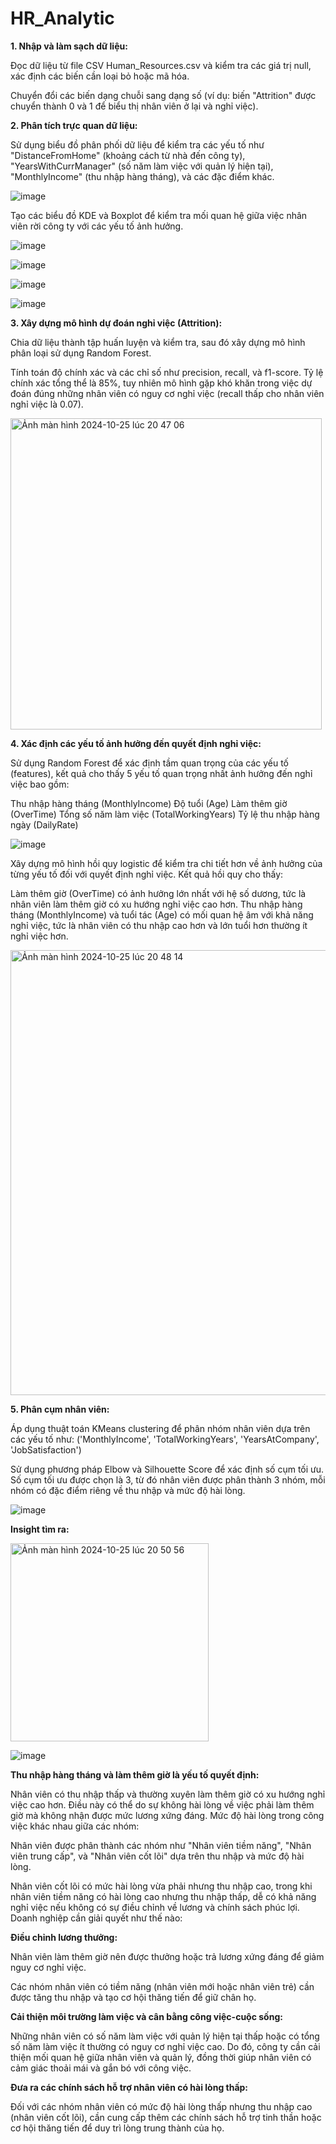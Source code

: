 # HR_Analytic

**1. Nhập và làm sạch dữ liệu:**

Đọc dữ liệu từ file CSV Human_Resources.csv và kiểm tra các giá trị null, xác định các biến cần loại bỏ hoặc mã hóa.

Chuyển đổi các biến dạng chuỗi sang dạng số (ví dụ: biến "Attrition" được chuyển thành 0 và 1 để biểu thị nhân viên ở lại và nghỉ việc).

**2. Phân tích trực quan dữ liệu:**

Sử dụng biểu đồ phân phối dữ liệu để kiểm tra các yếu tố như "DistanceFromHome" (khoảng cách từ nhà đến công ty), "YearsWithCurrManager" (số năm làm việc với quản lý hiện tại), "MonthlyIncome" (thu nhập hàng tháng), và các đặc điểm khác.

![image](https://github.com/user-attachments/assets/e841a297-4ca5-4591-9227-b483c488223b)

Tạo các biểu đồ KDE và Boxplot để kiểm tra mối quan hệ giữa việc nhân viên rời công ty với các yếu tố ảnh hưởng.

![image](https://github.com/user-attachments/assets/8446933e-34d0-40c9-ae89-4bf8a5680da4)

![image](https://github.com/user-attachments/assets/8b0eed81-8b3c-4e9d-87d2-5ad9aa428ff0)

![image](https://github.com/user-attachments/assets/09efe1b8-aa60-41e2-a708-ae7d541e9a05)

![image](https://github.com/user-attachments/assets/bc3cca56-2762-41df-bcdc-e6575b97a5d3)

**3. Xây dựng mô hình dự đoán nghỉ việc (Attrition):**

Chia dữ liệu thành tập huấn luyện và kiểm tra, sau đó xây dựng mô hình phân loại sử dụng Random Forest.

Tính toán độ chính xác và các chỉ số như precision, recall, và f1-score. Tỷ lệ chính xác tổng thể là 85%, tuy nhiên mô hình gặp khó khăn trong việc dự đoán đúng những nhân viên có nguy cơ nghỉ việc (recall thấp cho nhân viên nghỉ việc là 0.07).

<img width="498" alt="Ảnh màn hình 2024-10-25 lúc 20 47 06" src="https://github.com/user-attachments/assets/04002762-e6a9-44e3-8237-b10ba5111d7d">

**4. Xác định các yếu tố ảnh hưởng đến quyết định nghỉ việc:**

Sử dụng Random Forest để xác định tầm quan trọng của các yếu tố (features), kết quả cho thấy 5 yếu tố quan trọng nhất ảnh hưởng đến nghỉ việc bao gồm:

Thu nhập hàng tháng (MonthlyIncome)
Độ tuổi (Age)
Làm thêm giờ (OverTime)
Tổng số năm làm việc (TotalWorkingYears)
Tỷ lệ thu nhập hàng ngày (DailyRate)

![image](https://github.com/user-attachments/assets/2074a0ea-5cf1-4c9e-ac5a-b1403379c756)

Xây dựng mô hình hồi quy logistic để kiểm tra chi tiết hơn về ảnh hưởng của từng yếu tố đối với quyết định nghỉ việc. Kết quả hồi quy cho thấy:

Làm thêm giờ (OverTime) có ảnh hưởng lớn nhất với hệ số dương, tức là nhân viên làm thêm giờ có xu hướng nghỉ việc cao hơn.
Thu nhập hàng tháng (MonthlyIncome) và tuổi tác (Age) có mối quan hệ âm với khả năng nghỉ việc, tức là nhân viên có thu nhập cao hơn và lớn tuổi hơn thường ít nghỉ việc hơn.

<img width="712" alt="Ảnh màn hình 2024-10-25 lúc 20 48 14" src="https://github.com/user-attachments/assets/22db109d-d755-4467-b393-1a6ab62e7f3e">

**5. Phân cụm nhân viên:**

Áp dụng thuật toán KMeans clustering để phân nhóm nhân viên dựa trên các yếu tố như: ('MonthlyIncome', 'TotalWorkingYears', 'YearsAtCompany', 'JobSatisfaction')

Sử dụng phương pháp Elbow và Silhouette Score để xác định số cụm tối ưu. Số cụm tối ưu được chọn là 3, từ đó nhân viên được phân thành 3 nhóm, mỗi nhóm có đặc điểm riêng về thu nhập và mức độ hài lòng.

![image](https://github.com/user-attachments/assets/c946591f-21d4-45af-af27-c162d1daffd8)

**Insight tìm ra:**

<img width="317" alt="Ảnh màn hình 2024-10-25 lúc 20 50 56" src="https://github.com/user-attachments/assets/9251a40d-03cb-4f59-a733-9548608b88ed">

![image](https://github.com/user-attachments/assets/787b5918-4836-4335-b172-4a82aac64db6)

**Thu nhập hàng tháng và làm thêm giờ là yếu tố quyết định:**

Nhân viên có thu nhập thấp và thường xuyên làm thêm giờ có xu hướng nghỉ việc cao hơn.
Điều này có thể do sự không hài lòng về việc phải làm thêm giờ mà không nhận được mức lương xứng đáng.
Mức độ hài lòng trong công việc khác nhau giữa các nhóm:

Nhân viên được phân thành các nhóm như "Nhân viên tiềm năng", "Nhân viên trung cấp", và "Nhân viên cốt lõi" dựa trên thu nhập và mức độ hài lòng.

Nhân viên cốt lõi có mức hài lòng vừa phải nhưng thu nhập cao, trong khi nhân viên tiềm năng có hài lòng cao nhưng thu nhập thấp, dễ có khả năng nghỉ việc nếu không có sự điều chỉnh về lương và chính sách phúc lợi.
Doanh nghiệp cần giải quyết như thế nào:

**Điều chỉnh lương thưởng:**

Nhân viên làm thêm giờ nên được thưởng hoặc trả lương xứng đáng để giảm nguy cơ nghỉ việc. 

Các nhóm nhân viên có tiềm năng (nhân viên mới hoặc nhân viên trẻ) cần được tăng thu nhập và tạo cơ hội thăng tiến để giữ chân họ.

**Cải thiện môi trường làm việc và cân bằng công việc-cuộc sống:**

Những nhân viên có số năm làm việc với quản lý hiện tại thấp hoặc có tổng số năm làm việc ít thường có nguy cơ nghỉ việc cao. Do đó, công ty cần cải thiện mối quan hệ giữa nhân viên và quản lý, đồng thời giúp nhân viên có cảm giác thoải mái và gắn bó với công việc.

**Đưa ra các chính sách hỗ trợ nhân viên có hài lòng thấp:**

Đối với các nhóm nhân viên có mức độ hài lòng thấp nhưng thu nhập cao (nhân viên cốt lõi), cần cung cấp thêm các chính sách hỗ trợ tinh thần hoặc cơ hội thăng tiến để duy trì lòng trung thành của họ.

